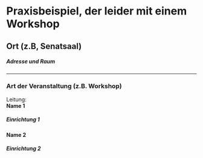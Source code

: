 # Praxisbeispiel, der leider mit einem Workshop  
## Ort (z.B, Senatsaal)  
##### Adresse und Raum
---
### Art der Veranstaltung (z.B. Workshop)
Leitung: \
**Name 1**  
##### Einrichtung 1
**Name 2**  
##### Einrichtung 2 
